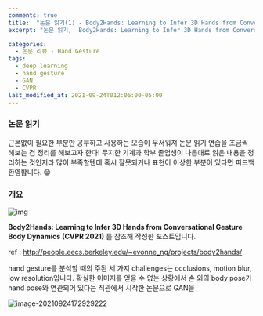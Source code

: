 ```yaml
---
comments: true
title:  "논문 읽기(1) - Body2Hands: Learning to Infer 3D Hands from Conversational Gesture Body Dynamics (CVPR 2021)"
excerpt: "논문 읽기,  Body2Hands: Learning to Infer 3D Hands from Conversational Gesture Body Dynamics (CVPR 2021)"

categories:
  - 논문 리뷰 - Hand Gesture
tags:
  - deep learning
  - hand gesture
  - GAN
  - CVPR
last_modified_at: 2021-09-24T012:06:00-05:00
---
```




### 

### 논문 읽기

 근본없이 필요한 부분만 공부하고 사용하는 모습이 무서워져 논문 읽기 연습을 조금씩 해보는 겸 정리를 해보고자 한다! 무지한 기계과 학부 졸업생이 나름대로 읽은 내용을 정리하는 것인지라 많이 부족할텐데 혹시 잘못되거나 표현이 이상한 부분이 있다면 피드백 환영합니다. 😁

### 개요

![img](http://people.eecs.berkeley.edu/~evonne_ng/projects/body2hands/images/teaser.png)

**Body2Hands: Learning to Infer 3D Hands from Conversational Gesture Body Dynamics (CVPR 2021)** 를 참조해 작성한 포스트입니다.

ref : http://people.eecs.berkeley.edu/~evonne_ng/projects/body2hands/

hand gesture를 분석할 때의 주된 세 가지 challenges는 occlusions, motion blur, low resolution입니다. 확실한 이미지를 얻을 수 없는 상황에서 손 외의 body pose가 hand pose와 연관되어 있다는 직관에서 시작한 논문으로 GAN을

![image-20210924172929222](C:\Users\user\AppData\Roaming\Typora\typora-user-images\image-20210924172929222.png)
